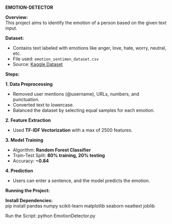 **EMOTION-DETECTOR**  

**Overview:**  
This project aims to identify the emotion of a person based on the given text input.  

**Dataset:**  
- Contains text labeled with emotions like anger, love, hate, worry, neutral, etc.  
- File used: `emotion_sentimen_dataset.csv`  
- Source: [Kaggle Dataset](https://www.kaggle.com/datasets/simaanjali/emotion-analysis-based-on-text)  

**Steps:**  

**1. Data Preprocessing**  
- Removed user mentions (@username), URLs, numbers, and punctuation.  
- Converted text to lowercase.  
- Balanced the dataset by selecting equal samples for each emotion.  

**2. Feature Extraction**  
- Used **TF-IDF Vectorization** with a max of 2500 features.  

**3. Model Training**  
- Algorithm: **Random Forest Classifier**  
- Train-Test Split: **80% training, 20% testing**  
- Accuracy: **~0.84**  

**4. Prediction**  
- Users can enter a sentence, and the model predicts the emotion.  

**Running the Project:**  

**Install Dependencies:**  
pip install pandas numpy scikit-learn matplotlib seaborn neattext joblib

Run the Script:
python EmotionDetector.py

